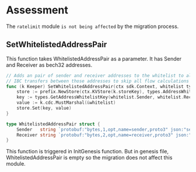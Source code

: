 # Assessment

The `ratelimit` module `is not being affected` by the migration process.

## SetWhitelistedAddressPair
This function takes WhitelistedAddressPair as a parameter. It has Sender and Receiver as bech32 addresses. 
```go
// Adds an pair of sender and receiver addresses to the whitelist to allow all
// IBC transfers between those addresses to skip all flow calculations
func (k Keeper) SetWhitelistedAddressPair(ctx sdk.Context, whitelist types.WhitelistedAddressPair) {
	store := prefix.NewStore(ctx.KVStore(k.storeKey), types.AddressWhitelistKeyPrefix)
	key := types.GetAddressWhitelistKey(whitelist.Sender, whitelist.Receiver)
	value := k.cdc.MustMarshal(&whitelist)
	store.Set(key, value)
}

type WhitelistedAddressPair struct {
	Sender   string `protobuf:"bytes,1,opt,name=sender,proto3" json:"sender,omitempty"`
	Receiver string `protobuf:"bytes,2,opt,name=receiver,proto3" json:"receiver,omitempty"`
}
```

This function is triggered in InitGenesis function. But in genesis file, WhitelistedAddressPair is empty so the migration does not affect this module.
